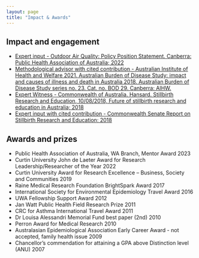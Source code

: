 ```yaml
---
layout: page 
title: "Impact & Awards"
---
```


## Impact and engagement

* [Expert input - Outdoor Air Quality: Policy Position Statement. Canberra: Public Health Association of Australia; 2022](https://www.phaa.net.au/advocacy-policy/policy-position-statements)
* [Methodological advisor with cited contribution - Australian Institute of Health and Welfare 2021. Australian Burden of Disease Study: impact and causes of illness 
and death in Australia 2018. Australian Burden of Disease Study series no. 23. Cat. no. BOD 29. Canberra: AIHW.](https://doi.org/10.25816/5ps1-j259)
* [Expert Witness - Commonwealth of Australia. Hansard. Stillbirth Research and Education, 10/08/2018, Future of stillbirth research and education in Australia; 2018](https://parlinfo.aph.gov.au/parlInfo/search/display/display.w3p;db=COMMITTEES;id=committees%2Fcommsen%2F12910144-af54-4ab2-b2c7-9b84f2e1c69c%2F0005;query=Id%3A%22committees%2Fcommsen%2F12910144-af54-4ab2-b2c7-9b84f2e1c69c%2F0004%22)
* [Expert input with cited contribution - Commonwealth Senate Report on Stillbirth Research and Education; 2018](https://www.aph.gov.au/Parliamentary_Business/Committees/Senate/Stillbirth_Research_and_Education/Stillbirth/~/media/Committees/stillbirth_ctte/report.pdf)

## Awards and prizes
* Public Health Association of Australia, WA Branch, Mentor Award						2023
* Curtin University John de Laeter Award for Research Leadership/Researcher of the Year				2022
* Curtin University Award for Research Excellence – Business, Society and Communities				2019 
* Raine Medical Research Foundation BrightSpark Award							2017
* International Society for Environmental Epidemiology Travel Award						2016
* UWA Fellowship Support Award										2012
* Jan Watt Public Health Field Research Prize									2011
* CRC for Asthma International Travel Award									2011
* Dr Louisa Alessandri Memorial Fund best paper (2nd)								2010
* Perron Award for Medical Research 									2010
* Australasian Epidemiological Association Early Career Award - not accepted, family health issue			2009
* Chancellor’s commendation for attaining a GPA above Distinction level (ANU)					2007
